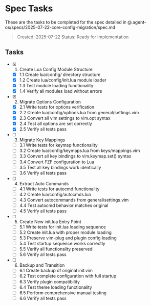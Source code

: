 # Spec Tasks

These are the tasks to be completed for the spec detailed in @.agent-os/specs/2025-07-22-core-config-migration/spec.md

> Created: 2025-07-22
> Status: Ready for Implementation

## Tasks

- [x] 1. Create Lua Config Module Structure
  - [x] 1.1 Create lua/config/ directory structure
  - [x] 1.2 Create lua/config/init.lua module loader
  - [x] 1.3 Test module loading functionality
  - [x] 1.4 Verify all modules load without errors

- [x] 2. Migrate Options Configuration
  - [x] 2.1 Write tests for options verification
  - [x] 2.2 Create lua/config/options.lua from general/settings.vim
  - [x] 2.3 Convert all vim settings to vim.opt syntax
  - [x] 2.4 Test all options are set correctly
  - [x] 2.5 Verify all tests pass

- [ ] 3. Migrate Key Mappings
  - [ ] 3.1 Write tests for keymap functionality
  - [ ] 3.2 Create lua/config/keymaps.lua from keys/mappings.vim
  - [ ] 3.3 Convert all key bindings to vim.keymap.set() syntax
  - [ ] 3.4 Convert FZF configuration to Lua
  - [ ] 3.5 Test all key bindings work identically
  - [ ] 3.6 Verify all tests pass

- [ ] 4. Extract Auto Commands
  - [ ] 4.1 Write tests for autocmd functionality
  - [ ] 4.2 Create lua/config/autocmds.lua
  - [ ] 4.3 Convert autocommands from general/settings.vim
  - [ ] 4.4 Test autocmd behavior matches original
  - [ ] 4.5 Verify all tests pass

- [ ] 5. Create New init.lua Entry Point
  - [ ] 5.1 Write tests for init.lua loading sequence
  - [ ] 5.2 Create init.lua with proper module loading
  - [ ] 5.3 Preserve vim-plug and plugin config loading
  - [ ] 5.4 Test startup sequence works correctly
  - [ ] 5.5 Verify all functionality preserved
  - [ ] 5.6 Verify all tests pass

- [ ] 6. Backup and Transition
  - [ ] 6.1 Create backup of original init.vim
  - [ ] 6.2 Test complete configuration with full startup
  - [ ] 6.3 Verify plugin compatibility
  - [ ] 6.4 Test theme loading functionality
  - [ ] 6.5 Perform comprehensive manual testing
  - [ ] 6.6 Verify all tests pass